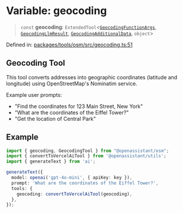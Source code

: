 # Variable: geocoding

> `const` **geocoding**: `ExtendedTool`\<[`GeocodingFunctionArgs`](../type-aliases/GeocodingFunctionArgs.md), [`GeocodingLlmResult`](../type-aliases/GeocodingLlmResult.md), [`GeocodingAdditionalData`](../type-aliases/GeocodingAdditionalData.md), `object`\>

Defined in: [packages/tools/osm/src/geocoding.ts:51](https://github.com/geodaopenjs/openassistant/blob/0a6a7e7306d75a25dc968b3117f04cb7bd613bec/packages/tools/osm/src/geocoding.ts#L51)

## Geocoding Tool

This tool converts addresses into geographic coordinates (latitude and longitude) using OpenStreetMap's Nominatim service.

Example user prompts:
- "Find the coordinates for 123 Main Street, New York"
- "What are the coordinates of the Eiffel Tower?"
- "Get the location of Central Park"

## Example

```typescript
import { geocoding, GeocodingTool } from "@openassistant/osm";
import { convertToVercelAiTool } from '@openassistant/utils';
import { generateText } from 'ai';

generateText({
  model: openai('gpt-4o-mini', { apiKey: key }),
  prompt: 'What are the coordinates of the Eiffel Tower?',
  tools: {
    geocoding: convertToVercelAiTool(geocoding),
  },
});
```
